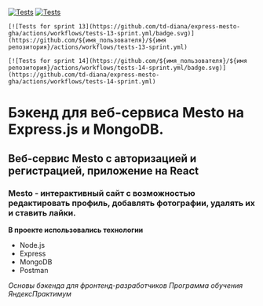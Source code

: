 [![Tests](https://github.com/yandex-praktikum/express-mesto-gha/actions/workflows/tests-13-sprint.yml/badge.svg)](https://github.com/yandex-praktikum/express-mesto-gha/actions/workflows/tests-13-sprint.yml) [![Tests](https://github.com/yandex-praktikum/express-mesto-gha/actions/workflows/tests-14-sprint.yml/badge.svg)](https://github.com/yandex-praktikum/express-mesto-gha/actions/workflows/tests-14-sprint.yml)
<!-- # Проект Mesto фронтенд + бэкенд



## Настройка бейджей статуса тестов
Перед началом работы над проектом рекомендуется исправить бейджи, отражающие статус прохождения тестов.
Для этого замените разметку бейджей на следующий фрагмент, подставив вместо `${имя_пользователя}` и `${имя_репозитория}` соответствующие значения. -->

```
[![Tests for sprint 13](https://github.com/td-diana/express-mesto-gha/actions/workflows/tests-13-sprint.yml/badge.svg)](https://github.com/${имя_пользователя}/${имя репозитория}/actions/workflows/tests-13-sprint.yml) 

[![Tests for sprint 14](https://github.com/${имя_пользователя}/${имя репозитория}/actions/workflows/tests-14-sprint.yml/badge.svg)](https://github.com/td-diana/express-mesto-gha/actions/workflows/tests-14-sprint.yml)
```


<!-- ## Директории

`/routes` — папка с файлами роутера  
`/controllers` — папка с файлами контроллеров пользователя и карточки   
`/models` — папка с файлами описания схем пользователя и карточки  
  
Остальные директории вспомогательные, создаются при необходимости разработчиком -->

<!-- ## Запуск проекта

`npm run start` — запускает сервер   
`npm run dev` — запускает сервер с hot-reload -->

# Бэкенд для веб-сервиса Mesto на Express.js и MongoDB.

## Веб-сервис Mesto с авторизацией и регистрацией, приложение на React

### Mesto - интерактивный сайт с возможностью редактировать профиль, добавлять фотографии, удалять их и ставить лайки.


**В проекте использовались технологии**

* Node.js
* Express
* MongoDB
* Postman

*Основы бэкенда для фронтенд-разработчиков Программа обучения ЯндексПрактимум*
